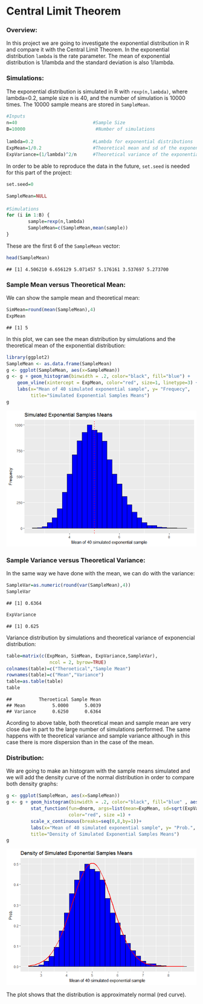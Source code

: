 Central Limit Theorem
=====================

### Overview:

In this project we are going to investigate the exponential distribution in R and compare it with the Central Limit Theorem. In the exponential distribution `lambda` is the rate parameter. The mean of exponential distribution is 1/lambda and the standard deviation is also 1/lambda.

### Simulations:

The exponential distribution is simulated in R with `rexp(n,lambda)`, where lambda=0.2, sample size n is 40, and the number of simulation is 10000 times. The 10000 sample means are stored in `SampleMean`.

``` r
#Inputs
n=40                            #Sample Size
B=10000                          #Number of simulations

lambda=0.2                      #Lambda for exponential distributions
ExpMean=1/0.2                   #Theoretical mean and sd of the exponential distribution
ExpVariance=(1/lambda)^2/n      #Theoretical variance of the exponential distribution
```

In order to be able to reproduce the data in the future, `set.seed` is needed for this part of the project:

``` r
set.seed=0
```

``` r
SampleMean=NULL

#Simulations
for (i in 1:B) {
        sample=rexp(n,lambda)
        SampleMean=c(SampleMean,mean(sample))
} 
```

These are the first 6 of the `SampleMean` vector:

``` r
head(SampleMean)
```

    ## [1] 4.506210 6.656129 5.071457 5.176161 3.537697 5.273700

### Sample Mean versus Theoretical Mean:

We can show the sample mean and theoretical mean:

``` r
SimMean=round(mean(SampleMean),4)
ExpMean
```

    ## [1] 5

In this plot, we can see the mean distribution by simulations and the theoretical mean of the exponential distribution:

``` r
library(ggplot2)
SampleMean <- as.data.frame(SampleMean)
g <- ggplot(SampleMean, aes(x=SampleMean))
g <- g + geom_histogram(binwidth = .2, color="black", fill="blue") +
    geom_vline(xintercept = ExpMean, color="red", size=1, linetype=3) +
    labs(x="Mean of 40 simulated exponential sample", y= "Frequecy", 
         title="Simulated Exponential Samples Means")
g
```

![](figure/plot1-1.png)

### Sample Variance versus Theoretical Variance:

In the same way we have done with the mean, we can do with the variance:

``` r
SampleVar=as.numeric(round(var(SampleMean),4))
SampleVar
```

    ## [1] 0.6364

``` r
ExpVariance
```

    ## [1] 0.625

Variance distribution by simulations and theoretical variance of exponencial distribution:

``` r
table=matrix(c(ExpMean, SimMean, ExpVariance,SampleVar),
                ncol = 2, byrow=TRUE)
colnames(table)=c("Theroetical","Sample Mean")
rownames(table)=c("Mean","Variance")
table=as.table(table)
table
```

    ##          Theroetical Sample Mean
    ## Mean          5.0000      5.0039
    ## Variance      0.6250      0.6364

Acording to above table, both theoretical mean and sample mean are very close due in part to the large number of simulations performed. The same happens with te theoretical variance and sample variance although in this case there is more dispersion than in the case of the mean.

### Distribution:

We are going to make an histogram with the sample means simulated and we will add the density curve of the normal distribution in order to compare both density graphs:

``` r
g <- ggplot(SampleMean, aes(x=SampleMean))
g <- g + geom_histogram(binwidth = .2, color="black", fill="blue" , aes(y=..density..))+
         stat_function(fun=dnorm, args=list(mean=ExpMean, sd=sqrt(ExpVariance)), 
                       color="red", size =1) +
         scale_x_continuous(breaks=seq(0,8,by=1))+
         labs(x="Mean of 40 simulated exponential sample", y= "Prob.", 
         title="Density of Simulated Exponential Samples Means")
g
```

![](figure/plot%202-1.png)

The plot shows that the distribution is approximately normal (red curve).

